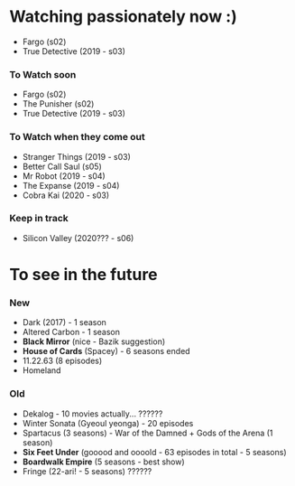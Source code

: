 # Watching passionately now :)
- Fargo (s02)
- True Detective (2019 - s03)

### To Watch soon
- Fargo (s02)
- The Punisher (s02)
- True Detective (2019 - s03)

### To Watch when they come out
- Stranger Things (2019 - s03)
- Better Call Saul (s05)
- Mr Robot (2019 - s04)
- The Expanse (2019 - s04)
- Cobra Kai (2020 - s03)

### Keep in track 
- Silicon Valley (2020??? - s06)

# To see in the future

### New

- Dark (2017) - 1 season
- Altered Carbon - 1 season
- **Black Mirror** (nice - Bazik suggestion)
- **House of Cards** (Spacey) - 6 seasons ended
- 11.22.63 (8 episodes)
- Homeland

### Old

- Dekalog - 10 movies actually... ??????
- Winter Sonata (Gyeoul yeonga) - 20 episodes
- Spartacus (3 seasons) - War of the Damned + Gods of the Arena (1 season)
- **Six Feet Under** (gooood and oooold - 63 episodes in total - 5 seasons)
- **Boardwalk Empire** (5 seasons - best show)
- Fringe (22-ari! - 5 seasons) ??????
